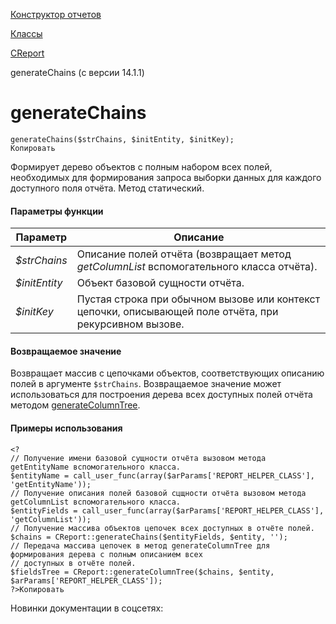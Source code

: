 [Конструктор отчетов](/api_help/report/index.php)

[Классы](/api_help/report/classes/index.php)

[CReport](/api_help/report/classes/creport/index.php)

generateChains (с версии 14.1.1)

generateChains
==============

```
generateChains($strChains, $initEntity, $initKey);
Копировать
```

Формирует дерево объектов с полным набором всех полей, необходимых для формирования запроса выборки данных для каждого доступного поля отчёта. Метод статический.

#### Параметры функции

| Параметр | Описание |
| --- | --- |
| *$strChains* | Описание полей отчёта (возвращает метод *getColumnList* вспомогательного класса отчёта). |
| *$initEntity* | Объект базовой сущности отчёта. |
| *$initKey* | Пустая строка при обычном вызове или контекст цепочки, описывающей поле отчёта, при рекурсивном вызове. |

#### Возвращаемое значение

Возвращает массив с цепочками объектов, соответствующих описанию полей в аргументе `$strChains`. Возвращаемое значение может использоваться для построения дерева всех доступных полей отчёта методом [generateColumnTree](/api_help/report/classes/creport/generatecolumntree.php).

#### Примеры использования

```
<?
// Получение имени базовой сущности отчёта вызовом метода getEntityName вспомогательного класса.
$entityName = call_user_func(array($arParams['REPORT_HELPER_CLASS'], 'getEntityName'));
// Получение описания полей базовой сцщности отчёта вызовом метода getColumnList вспомогательного класса.
$entityFields = call_user_func(array($arParams['REPORT_HELPER_CLASS'], 'getColumnList'));
// Получение массива объектов цепочек всех доступных в отчёте полей.
$chains = CReport::generateChains($entityFields, $entity, '');
// Передача массива цепочек в метод generateColumnTree для формирования дерева с полным описанием всех
// доступных в отчёте полей.
$fieldsTree = CReport::generateColumnTree($chains, $entity, $arParams['REPORT_HELPER_CLASS']);
?>Копировать
```

Новинки документации в соцсетях: